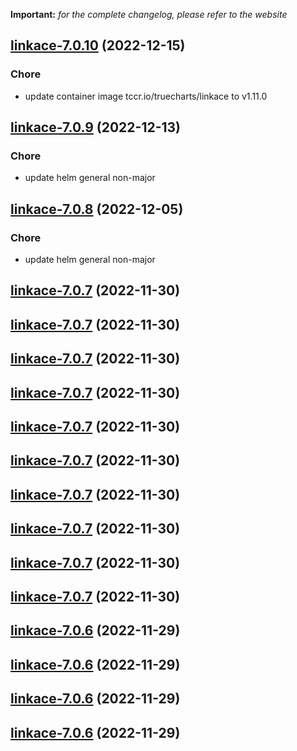 **Important:**
*for the complete changelog, please refer to the website*




## [linkace-7.0.10](https://github.com/truecharts/charts/compare/linkace-7.0.9...linkace-7.0.10) (2022-12-15)

### Chore

- update container image tccr.io/truecharts/linkace to v1.11.0
  
  


## [linkace-7.0.9](https://github.com/truecharts/charts/compare/linkace-7.0.8...linkace-7.0.9) (2022-12-13)

### Chore

- update helm general non-major
  
  


## [linkace-7.0.8](https://github.com/truecharts/charts/compare/linkace-7.0.7...linkace-7.0.8) (2022-12-05)

### Chore

- update helm general non-major
  
  


## [linkace-7.0.7](https://github.com/truecharts/charts/compare/linkace-7.0.5...linkace-7.0.7) (2022-11-30)




## [linkace-7.0.7](https://github.com/truecharts/charts/compare/linkace-7.0.5...linkace-7.0.7) (2022-11-30)




## [linkace-7.0.7](https://github.com/truecharts/charts/compare/linkace-7.0.5...linkace-7.0.7) (2022-11-30)




## [linkace-7.0.7](https://github.com/truecharts/charts/compare/linkace-7.0.5...linkace-7.0.7) (2022-11-30)




## [linkace-7.0.7](https://github.com/truecharts/charts/compare/linkace-7.0.5...linkace-7.0.7) (2022-11-30)




## [linkace-7.0.7](https://github.com/truecharts/charts/compare/linkace-7.0.5...linkace-7.0.7) (2022-11-30)




## [linkace-7.0.7](https://github.com/truecharts/charts/compare/linkace-7.0.5...linkace-7.0.7) (2022-11-30)




## [linkace-7.0.7](https://github.com/truecharts/charts/compare/linkace-7.0.5...linkace-7.0.7) (2022-11-30)




## [linkace-7.0.7](https://github.com/truecharts/charts/compare/linkace-7.0.5...linkace-7.0.7) (2022-11-30)




## [linkace-7.0.7](https://github.com/truecharts/charts/compare/linkace-7.0.5...linkace-7.0.7) (2022-11-30)




## [linkace-7.0.6](https://github.com/truecharts/charts/compare/linkace-7.0.5...linkace-7.0.6) (2022-11-29)




## [linkace-7.0.6](https://github.com/truecharts/charts/compare/linkace-7.0.5...linkace-7.0.6) (2022-11-29)




## [linkace-7.0.6](https://github.com/truecharts/charts/compare/linkace-7.0.5...linkace-7.0.6) (2022-11-29)




## [linkace-7.0.6](https://github.com/truecharts/charts/compare/linkace-7.0.5...linkace-7.0.6) (2022-11-29)
